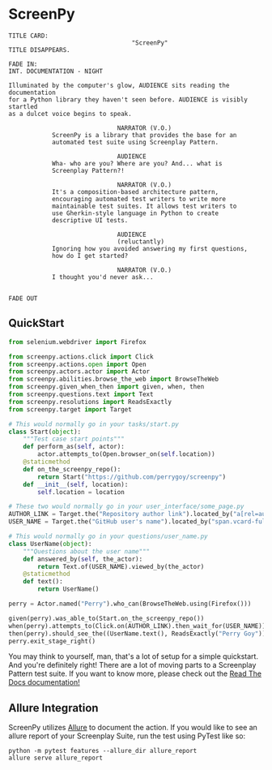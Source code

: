 ScreenPy
========
```
TITLE CARD:
                                  "ScreenPy"
TITLE DISAPPEARS.
                                                                      FADE IN:
INT. DOCUMENTATION - NIGHT

Illuminated by the computer's glow, AUDIENCE sits reading the documentation
for a Python library they haven't seen before. AUDIENCE is visibly startled
as a dulcet voice begins to speak.

                              NARRATOR (V.O.)
            ScreenPy is a library that provides the base for an
            automated test suite using Screenplay Pattern.

                              AUDIENCE
            Wha- who are you? Where are you? And... what is
            Screenplay Pattern?!

                              NARRATOR (V.O.)
            It's a composition-based architecture pattern,
            encouraging automated test writers to write more
            maintainable test suites. It allows test writers to
            use Gherkin-style language in Python to create
            descriptive UI tests.

                              AUDIENCE
                              (reluctantly)
            Ignoring how you avoided answering my first questions,
            how do I get started?

                              NARRATOR (V.O.)
            I thought you'd never ask...

                                                                      FADE OUT
```

QuickStart
----------
```python
from selenium.webdriver import Firefox

from screenpy.actions.click import Click
from screenpy.actions.open import Open
from screenpy.actors.actor import Actor
from screenpy.abilities.browse_the_web import BrowseTheWeb
from screenpy.given_when_then import given, when, then
from screenpy.questions.text import Text
from screenpy.resolutions import ReadsExactly
from screenpy.target import Target

# This would normally go in your tasks/start.py
class Start(object):
    """Test case start points"""
    def perform_as(self, actor):
        actor.attempts_to(Open.browser_on(self.location))
    @staticmethod
    def on_the_screenpy_repo():
        return Start("https://github.com/perrygoy/screenpy")
    def __init__(self, location):
        self.location = location

# These two would normally go in your user_interface/some_page.py
AUTHOR_LINK = Target.the("Repository author link").located_by("a[rel=author]")
USER_NAME = Target.the("GitHub user's name").located_by("span.vcard-fullname")

# This would normally go in your questions/user_name.py
class UserName(object):
    """Questions about the user name"""
    def answered_by(self, the_actor):
        return Text.of(USER_NAME).viewed_by(the_actor)
    @staticmethod
    def text():
        return UserName()

perry = Actor.named("Perry").who_can(BrowseTheWeb.using(Firefox()))

given(perry).was_able_to(Start.on_the_screenpy_repo())
when(perry).attempts_to(Click.on(AUTHOR_LINK).then_wait_for(USER_NAME))
then(perry).should_see_the((UserName.text(), ReadsExactly("Perry Goy")),)
perry.exit_stage_right()
```

You may think to yourself, man, that's a lot of setup for a simple quickstart. And you're definitely right! There are a lot of moving parts to a Screenplay Pattern test suite. If you want to know more, please check out the [Read The Docs documentation!]()


Allure Integration
------------------

ScreenPy utilizes [Allure](https://github.com/allure-framework) to document the action. If you would like to see an allure report of your Screenplay Suite, run the test using PyTest like so:

    python -m pytest features --allure_dir allure_report
    allure serve allure_report
